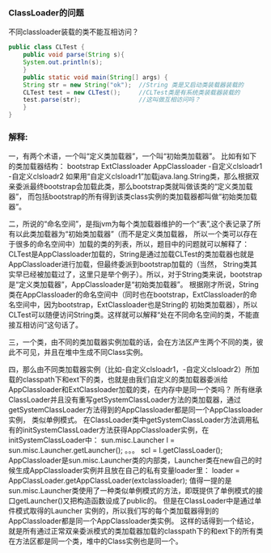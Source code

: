 ### ClassLoader的问题
不同classloader装载的类不能互相访问？
```java
public class CLTest {
    public void parse(String s){
    System.out.println(s);
    }
    public static void main(String[] args) {
    String str = new String("ok");  //String 类是又启动类装载器装载的
    CLTest test = new CLTest();     //CLTest类是有系统类装载器装载的
    test.parse(str);                //这叫做互相访问吗？
    }
}
```
### 解释:
一，有两个术语，一个叫“定义类加载器”，一个叫“初始类加载器”。
比如有如下的类加载器结构：
bootstrap
  ExtClassloader
    AppClassloader
    -自定义clsloadr1
    -自定义clsloadr2 
如果用“自定义clsloadr1”加载java.lang.String类，那么根据双亲委派最终bootstrap会加载此类，那么bootstrap类就叫做该类的“定义类加载器”，
而包括bootstrap的所有得到该类class实例的类加载器都叫做“初始类加载器”。

二，所说的“命名空间”，是指jvm为每个类加载器维护的一个“表”,这个表记录了所有以此类加载器为“初始类加载器”（而不是定义类加载器，
所以一个类可以存在于很多的命名空间中）加载的类的列表，所以，题目中的问题就可以解释了：
CLTest是AppClassloader加载的，String是通过加载CLTest的类加载器也就是AppClassloader进行加载，但最终委派到bootstrap加载的（当然，
String类其实早已经被加载过了，这里只是举个例子）。所以，对于String类来说，bootstrap是“定义类加载器”，AppClassloader是“初始类加载器”。
根据刚才所说，String类在AppClassloader的命名空间中（同时也在bootstrap，ExtClassloader的命名空间中，因为bootstrap，ExtClassloader也是String的
初始类加载器），所以CLTest可以随便访问String类。这样就可以解释“处在不同命名空间的类，不能直接互相访问”这句话了。

三，一个类，由不同的类加载器实例加载的话，会在方法区产生两个不同的类，彼此不可见，并且在堆中生成不同Class实例。

四，那么由不同类加载器实例（比如-自定义clsloadr1，-自定义clsloadr2）所加载的classpath下和ext下的类，也就是由我们自定义的类加载器委派给
AppClassloader和ExtClassloader加载的类，在内存中是同一个类吗？
所有继承ClassLoader并且没有重写getSystemClassLoader方法的类加载器，通过getSystemClassLoader方法得到的AppClassloader都是同一个AppClassloader实例，
类似单例模式。
在ClassLoader类中getSystemClassLoader方法调用私有的initSystemClassLoader方法获得AppClassloader实例，在initSystemClassLoader中：
sun.misc.Launcher l = sun.misc.Launcher.getLauncher();
。。。
scl = l.getClassLoader();
AppClassloader是sun.misc.Launcher类的内部类，Launcher类在new自己的时候生成AppClassloader实例并且放在自己的私有变量loader里：
loader = AppClassLoader.getAppClassLoader(extclassloader);
值得一提的是sun.misc.Launcher类使用了一种类似单例模式的方法，即既提供了单例模式的接口getLauncher()又把构造函数设成了public的。
但是在ClassLoader中是通过单件模式取得的Launcher 实例的，所以我们写的每个类加载器得到的AppClassloader都是同一个AppClassloader类实例。
这样的话得到一个结论，就是所有通过正常双亲委派模式的类加载器加载的classpath下的和ext下的所有类在方法区都是同一个类，堆中的Class实例也是同一个。
